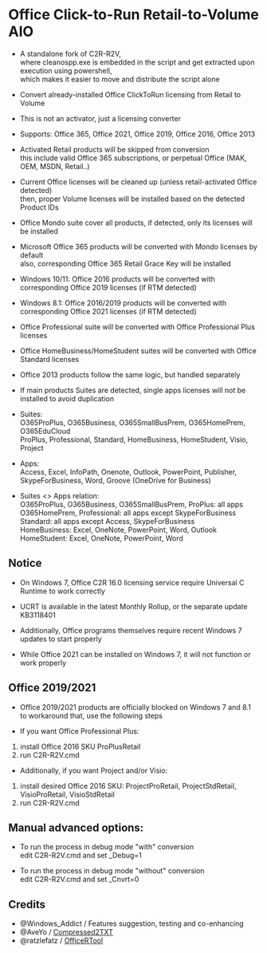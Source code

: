 # Office Click-to-Run Retail-to-Volume AIO

- A standalone fork of C2R-R2V,  
where cleanospp.exe is embedded in the script and get extracted upon execution using powershell,  
which makes it easier to move and distribute the script alone

- Convert already-installed Office ClickToRun licensing from Retail to Volume

- This is not an activator, just a licensing converter

- Supports: Office 365, Office 2021, Office 2019, Office 2016, Office 2013

- Activated Retail products will be skipped from conversion  
this include valid Office 365 subscriptions, or perpetual Office (MAK, OEM, MSDN, Retail..)

- Current Office licenses will be cleaned up (unless retail-activated Office detected)  
then, proper Volume licenses will be installed based on the detected Product IDs

- Office Mondo suite cover all products, if detected, only its licenses will be installed

- Microsoft Office 365 products will be converted with Mondo licenses by default  
also, corresponding Office 365 Retail Grace Key will be installed

- Windows 10/11: Office 2016 products will be converted with corresponding Office 2019 licenses (if RTM detected)

- Windows 8.1: Office 2016/2019 products will be converted with corresponding Office 2021 licenses (if RTM detected)

- Office Professional suite will be converted with Office Professional Plus licenses

- Office HomeBusiness/HomeStudent suites will be converted with Office Standard licenses

- Office 2013 products follow the same logic, but handled separately

- If main products Suites are detected, single apps licenses will not be installed to avoid duplication

- Suites:  
O365ProPlus, O365Business, O365SmallBusPrem, O365HomePrem, O365EduCloud  
ProPlus, Professional, Standard, HomeBusiness, HomeStudent, Visio, Project

- Apps:  
Access, Excel, InfoPath, Onenote, Outlook, PowerPoint, Publisher, SkypeForBusiness, Word, Groove (OneDrive for Business)

- Suites <> Apps relation:  
O365ProPlus, O365Business, O365SmallBusPrem, ProPlus: all apps  
O365HomePrem, Professional: all apps except SkypeForBusiness  
Standard: all apps except Access, SkypeForBusiness  
HomeBusiness: Excel, OneNote, PowerPoint, Word, Outlook  
HomeStudent: Excel, OneNote, PowerPoint, Word

## Notice

- On Windows 7, Office C2R 16.0 licensing service require Universal C Runtime to work correctly

- UCRT is available in the latest Monthly Rollup, or the separate update KB3118401

- Additionally, Office programs themselves require recent Windows 7 updates to start properly

- While Office 2021 can be installed on Windows 7, it will not function or work properly

## Office 2019/2021

- Office 2019/2021 products are officially blocked on Windows 7 and 8.1  
to workaround that, use the following steps

- If you want Office Professional Plus:  
1) install Office 2016 SKU ProPlusRetail  
2) run C2R-R2V.cmd

- Additionally, if you want Project and/or Visio:  
1) install desired Office 2016 SKU: ProjectProRetail, ProjectStdRetail, VisioProRetail, VisioStdRetail  
2) run C2R-R2V.cmd

## Manual advanced options:

- To run the process in debug mode "with" conversion  
edit C2R-R2V.cmd and set _Debug=1

- To run the process in debug mode "without" conversion  
edit C2R-R2V.cmd and set _Cnvrt=0

## Credits

- @Windows_Addict / Features suggestion, testing and co-enhancing  
- @AveYo          / [Compressed2TXT](https://github.com/AveYo/Compressed2TXT)  
- @ratzlefatz     / [OfficeRTool](https://forums.mydigitallife.net/posts/1125229/)
